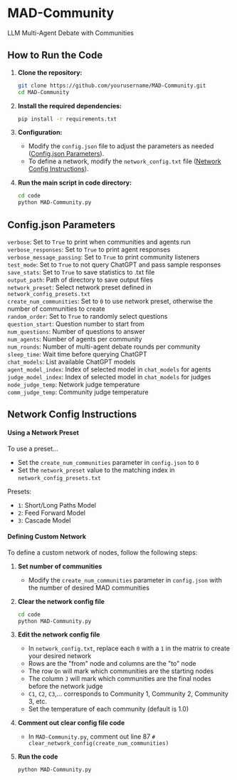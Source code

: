 # MAD-Community
 LLM Multi-Agent Debate with Communities

## How to Run the Code

1. **Clone the repository:**
    ```bash
    git clone https://github.com/yourusername/MAD-Community.git
    cd MAD-Community
    ```

2. **Install the required dependencies:**
    ```bash
    pip install -r requirements.txt
    ```

3. **Configuration:**
    - Modify the `config.json` file to adjust the parameters as needed ([Config.json Parameters](#configjson-parameters)).
    - To define a network, modify the `network_config.txt` file ([Network Config Instructions](#network-config-instructions)).

4. **Run the main script in code directory:**
    ```bash
    cd code
    python MAD-Community.py
    ```


## Config.json Parameters

`verbose`: Set to `True` to print when communities and agents run\
`verbose_responses`: Set to `True` to print agent responses\
`verbose_message_passing`: Set to `True` to print community listeners\
`test_mode`: Set to `True` to not query ChatGPT and pass sample responses\
`save_stats`: Set to `True` to save statistics to .txt file\
`output_path`: Path of directory to save output files\
`network_preset`: Select network preset defined in `network_config_presets.txt`\
`create_num_communities`: Set to `0` to use network preset, otherwise the number of communities to create\
`random_order`: Set to `True` to randomly select questions\
`question_start`: Question number to start from\
`num_questions`: Number of questions to answer\
`num_agents`: Number of agents per community\
`num_rounds`: Number of multi-agent debate rounds per community\
`sleep_time`: Wait time before querying ChatGPT\
`chat_models`: List available ChatGPT models\
`agent_model_index`: Index of selected model in `chat_models` for agents\
`judge_model_index`: Index of selected model in `chat_models` for judges\
`node_judge_temp`: Network judge temperature\
`comm_judge_temp`: Community judge temperature



## Network Config Instructions

#### Using a Network Preset

To use a preset...
* Set the `create_num_communities` parameter in `config.json` to `0`
* Set the `network_preset` value to the matching index in `network_config_presets.txt`

Presets:
* `1`: Short/Long Paths Model
* `2`: Feed Forward Model
* `3`: Cascade Model


#### Defining Custom Network

To define a custom network of nodes, follow the following steps:

1. **Set number of communities**
    - Modify the `create_num_communities` parameter in `config.json` with the number of desired MAD communities

2. **Clear the network config file**
    ```bash
    cd code
    python MAD-Community.py
    ```

3. **Edit the network config file**
    - In `network_config.txt`, replace each `0` with a `1` in the matrix to create your desired network
    - Rows are the "from" node and columns are the "to" node
    - The row `Qn` will mark which communities are the starting nodes
    - The column `J` will mark which communities are the final nodes before the network judge
    - `C1`, `C2`, `C3`,... corresponds to Community 1, Community 2, Community 3, etc.
    - Set the temperature of each community (default is 1.0)

4. **Comment out clear config file code**
    - In `MAD-Community.py`, comment out line 87 `# clear_network_config(create_num_communities)`

5. **Run the code**
    ```bash
    python MAD-Community.py
    ```